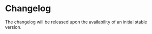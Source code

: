 <!-- Copyright (C) 2018-2022 Pico Technology Ltd. See LICENSE file for terms. -->
# Changelog
The changelog will be released upon the availability of an initial stable version.
